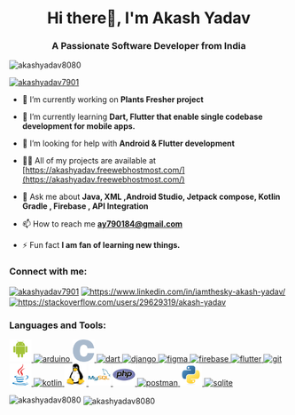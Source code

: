 <h1 align="center">Hi there👋, I'm Akash Yadav</h1>
<h3 align="center">A Passionate Software Developer from India</h3>

<p align="left"> <img src="https://komarev.com/ghpvc/?username=akashyadav8080&label=Profile%20views&color=0e75b6&style=flat" alt="akashyadav8080" /> </p>

<p align="left"> <a href="https://twitter.com/akashyadav7901" target="blank"><img src="https://img.shields.io/twitter/follow/akashyadav7901?logo=twitter&style=for-the-badge" alt="akashyadav7901" /></a> </p>

- 🔭 I’m currently working on **Plants Fresher project**

- 🌱 I’m currently learning **Dart, Flutter that enable single codebase development for mobile apps.**

- 🤝 I’m looking for help with **Android & Flutter development**

- 👨‍💻 All of my projects are available at [https://akashyadav.freewebhostmost.com/](https://akashyadav.freewebhostmost.com/)

- 💬 Ask me about **Java, XML ,Android Studio, Jetpack compose, Kotlin Gradle , Firebase , API Integration**

- 📫 How to reach me **ay790184@gmail.com**

- ⚡ Fun fact **I am fan of learning new things.**

<h3 align="left">Connect with me:</h3>
<p align="left">
<a href="https://twitter.com/akashyadav7901" target="blank"><img align="center" src="https://raw.githubusercontent.com/rahuldkjain/github-profile-readme-generator/master/src/images/icons/Social/twitter.svg" alt="akashyadav7901" height="30" width="40" /></a>
<a href="https://linkedin.com/in/https://www.linkedin.com/in/iamthesky-akash-yadav/" target="blank"><img align="center" src="https://raw.githubusercontent.com/rahuldkjain/github-profile-readme-generator/master/src/images/icons/Social/linked-in-alt.svg" alt="https://www.linkedin.com/in/iamthesky-akash-yadav/" height="30" width="40" /></a>
<a href="https://stackoverflow.com/users/https://stackoverflow.com/users/29629319/akash-yadav" target="blank"><img align="center" src="https://raw.githubusercontent.com/rahuldkjain/github-profile-readme-generator/master/src/images/icons/Social/stack-overflow.svg" alt="https://stackoverflow.com/users/29629319/akash-yadav" height="30" width="40" /></a>
</p>

<h3 align="left">Languages and Tools:</h3>
<p align="left"> <a href="https://developer.android.com" target="_blank" rel="noreferrer"> <img src="https://raw.githubusercontent.com/devicons/devicon/master/icons/android/android-original-wordmark.svg" alt="android" width="40" height="40"/> </a> <a href="https://www.arduino.cc/" target="_blank" rel="noreferrer"> <img src="https://cdn.worldvectorlogo.com/logos/arduino-1.svg" alt="arduino" width="40" height="40"/> </a> <a href="https://www.cprogramming.com/" target="_blank" rel="noreferrer"> <img src="https://raw.githubusercontent.com/devicons/devicon/master/icons/c/c-original.svg" alt="c" width="40" height="40"/> </a> <a href="https://dart.dev" target="_blank" rel="noreferrer"> <img src="https://www.vectorlogo.zone/logos/dartlang/dartlang-icon.svg" alt="dart" width="40" height="40"/> </a> <a href="https://www.djangoproject.com/" target="_blank" rel="noreferrer"> <img src="https://cdn.worldvectorlogo.com/logos/django.svg" alt="django" width="40" height="40"/> </a> <a href="https://www.figma.com/" target="_blank" rel="noreferrer"> <img src="https://www.vectorlogo.zone/logos/figma/figma-icon.svg" alt="figma" width="40" height="40"/> </a> <a href="https://firebase.google.com/" target="_blank" rel="noreferrer"> <img src="https://www.vectorlogo.zone/logos/firebase/firebase-icon.svg" alt="firebase" width="40" height="40"/> </a> <a href="https://flutter.dev" target="_blank" rel="noreferrer"> <img src="https://www.vectorlogo.zone/logos/flutterio/flutterio-icon.svg" alt="flutter" width="40" height="40"/> </a> <a href="https://git-scm.com/" target="_blank" rel="noreferrer"> <img src="https://www.vectorlogo.zone/logos/git-scm/git-scm-icon.svg" alt="git" width="40" height="40"/> </a> <a href="https://www.java.com" target="_blank" rel="noreferrer"> <img src="https://raw.githubusercontent.com/devicons/devicon/master/icons/java/java-original.svg" alt="java" width="40" height="40"/> </a> <a href="https://kotlinlang.org" target="_blank" rel="noreferrer"> <img src="https://www.vectorlogo.zone/logos/kotlinlang/kotlinlang-icon.svg" alt="kotlin" width="40" height="40"/> </a> <a href="https://www.linux.org/" target="_blank" rel="noreferrer"> <img src="https://raw.githubusercontent.com/devicons/devicon/master/icons/linux/linux-original.svg" alt="linux" width="40" height="40"/> </a> <a href="https://www.mysql.com/" target="_blank" rel="noreferrer"> <img src="https://raw.githubusercontent.com/devicons/devicon/master/icons/mysql/mysql-original-wordmark.svg" alt="mysql" width="40" height="40"/> </a> <a href="https://www.php.net" target="_blank" rel="noreferrer"> <img src="https://raw.githubusercontent.com/devicons/devicon/master/icons/php/php-original.svg" alt="php" width="40" height="40"/> </a> <a href="https://postman.com" target="_blank" rel="noreferrer"> <img src="https://www.vectorlogo.zone/logos/getpostman/getpostman-icon.svg" alt="postman" width="40" height="40"/> </a> <a href="https://www.python.org" target="_blank" rel="noreferrer"> <img src="https://raw.githubusercontent.com/devicons/devicon/master/icons/python/python-original.svg" alt="python" width="40" height="40"/> </a> <a href="https://www.sqlite.org/" target="_blank" rel="noreferrer"> <img src="https://www.vectorlogo.zone/logos/sqlite/sqlite-icon.svg" alt="sqlite" width="40" height="40"/> </a> </p>

<p><img align="left" src="https://github-readme-stats.vercel.app/api/top-langs?username=akashyadav8080&show_icons=true&locale=en&layout=compact" alt="akashyadav8080" /></p>

<p>&nbsp;<img align="center" src="https://github-readme-stats.vercel.app/api?username=akashyadav8080&show_icons=true&locale=en" alt="akashyadav8080" /></p>
